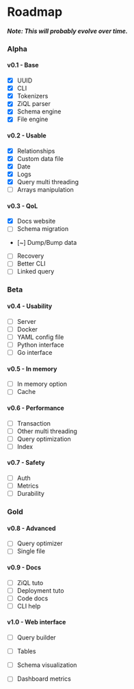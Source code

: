 # Roadmap

***Note: This will probably evolve over time.***

### Alpha
#### v0.1 - Base  
- [X] UUID  
- [X] CLI  
- [X] Tokenizers  
- [X] ZiQL parser
- [X] Schema engine  
- [X] File engine  

#### v0.2 - Usable  
- [X] Relationships  
- [X] Custom data file
- [X] Date
- [X] Logs
- [X] Query multi threading
- [ ] Arrays manipulation

#### v0.3 - QoL 
- [X] Docs website
- [ ] Schema migration   
- [~] Dump/Bump data  
- [ ] Recovery
- [ ] Better CLI
- [ ] Linked query  

### Beta
#### v0.4 - Usability  
- [ ] Server  
- [ ] Docker  
- [ ] YAML config file
- [ ] Python interface  
- [ ] Go interface  

#### v0.5 - In memory  
- [ ] In memory option  
- [ ] Cache

#### v0.6 - Performance  
- [ ] Transaction  
- [ ] Other multi threading
- [ ] Query optimization  
- [ ] Index

#### v0.7 - Safety  
- [ ] Auth  
- [ ] Metrics
- [ ] Durability

### Gold
#### v0.8 - Advanced  
- [ ] Query optimizer  
- [ ] Single file

#### v0.9 - Docs  
- [ ] ZiQL tuto  
- [ ] Deployment tuto  
- [ ] Code docs  
- [ ] CLI help

#### v1.0 - Web interface  
- [ ] Query builder  
- [ ] Tables  
- [ ] Schema visualization  
- [ ] Dashboard metrics  

